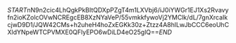 $START$nN9n2cic4LhQgkPkBItQDXpPZgT4m1LXVbj6/iJ0iYWGr1EJ1Xs2Rvavyfn2ioKZolcOVwNCREgcEB8XzNYaVeP/55vmkkfywoVj2YMClk/dL/7gnXrcaIkcjwD9D1/JQW42CMs+h2uheH4hoZxEGKk30z+Ztzz4A8hlLwJbCCC6eoUhCXldYNpeWTCPVMXE0QFlyEPO6wDiLD4eO25glQ==$END$